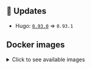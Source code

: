 ## :heartbeat: Updates

* Hugo: [`0.93.0`](https://github.com/klakegg/docker-hugo/releases/tag/0.93.0) => `0.93.1`


## Docker images

<details>
<summary>Click to see available images</summary>

This release is available from Docker Hub as project `klakegg/hugo` with the following tags:

| Alias tags                   | Version specific tags                      |
| ---------------------------- | ------------------------------------------ |
| `busybox`, `latest`          | `0.93.1-busybox`, `0.93.1`                     |
| `busybox-ci`, `ci`           | `0.93.1-busybox-ci`, `0.93.1-ci`               |
| `busybox-onbuild`, `onbuild` | `0.93.1-busybox-onbuild`, `0.93.1-onbuild`     |
| `alpine`                     | `0.93.1-alpine`                              |
| `alpine-ci`                  | `0.93.1-alpine-ci`                           |
| `alpine-onbuild`             | `0.93.1-alpine-onbuild`                      |
| `asciidoctor`                | `0.93.1-asciidoctor`                         |
| `asciidoctor-ci`             | `0.93.1-asciidoctor-ci`                      |
| `asciidoctor-onbuild`        | `0.93.1-asciidoctor-onbuild`                 |
| `pandoc`                     | `0.93.1-pandoc`                              |
| `pandoc-ci`                  | `0.93.1-pandoc-ci`                           |
| `pandoc-onbuild`             | `0.93.1-pandoc-onbuild`                      |
| `ext-alpine`                 | `0.93.1-ext-alpine`                          |
| `ext-alpine-ci`              | `0.93.1-ext-alpine-ci`                       |
| `ext-alpine-onbuild`         | `0.93.1-ext-alpine-onbuild`                  |
| `ext-asciidoctor`            | `0.93.1-ext-asciidoctor`                     |
| `ext-asciidoctor-ci`         | `0.93.1-ext-asciidoctor-ci`                  |
| `ext-asciidoctor-onbuild`    | `0.93.1-ext-asciidoctor-onbuild`             |
| `ext-pandoc`                 | `0.93.1-ext-pandoc`                          |
| `ext-pandoc-ci`              | `0.93.1-ext-pandoc-ci`                       |
| `ext-pandoc-onbuild`         | `0.93.1-ext-pandoc-onbuild`                  |
| `debian`                     | `0.93.1-debian`                              |
| `debian-ci`                  | `0.93.1-debian-ci`                           |
| `debian-onbuild`             | `0.93.1-debian-onbuild`                      |
| `ext-debian`, `ext`, `latest-ext` | `0.93.1-ext-debian`, `0.93.1-ext`         |
| `ext-debian-ci`, `ext-ci`    | `0.93.1-ext-debian-ci`, `0.93.1-ext-ci`        |
| `ext-debian-onbuild`, `ext-onbuild` | `0.93.1-ext-debian-onbuild`, `0.93.1-ext-onbuild` |
| `ubuntu`                     | `0.93.1-ubuntu`                            |
| `ubuntu-ci`                  | `0.93.1-ubuntu-ci`                         |
| `ubuntu-onbuild`             | `0.93.1-ubuntu-onbuild`                    |
| `ext-ubuntu`                 | `0.93.1-ext-ubuntu`                        |
| `ext-ubuntu-ci`              | `0.93.1-ext-ubuntu-ci`                     |
| `ext-ubuntu-onbuild`         | `0.93.1-ext-ubuntu-onbuild`                |
</details>